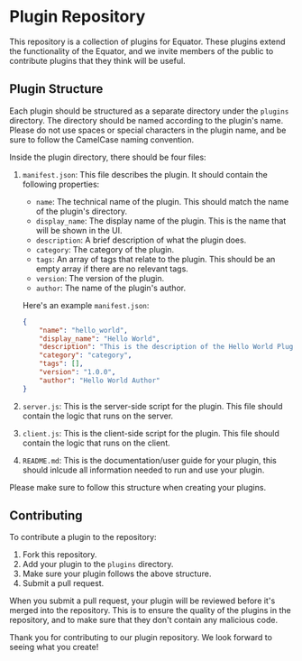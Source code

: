 # Plugin Repository

This repository is a collection of plugins for Equator. These plugins extend the functionality of the Equator, and we invite members of the public to contribute plugins that they think will be useful.

## Plugin Structure

Each plugin should be structured as a separate directory under the `plugins` directory. The directory should be named according to the plugin's name. Please do not use spaces or special characters in the plugin name, and be sure to follow the CamelCase naming convention.

Inside the plugin directory, there should be four files:

1. `manifest.json`: This file describes the plugin. It should contain the following properties:

    - `name`: The technical name of the plugin. This should match the name of the plugin's directory.
    - `display_name`: The display name of the plugin. This is the name that will be shown in the UI.
    - `description`: A brief description of what the plugin does.
    - `category`: The category of the plugin.
    - `tags`: An array of tags that relate to the plugin. This should be an empty array if there are no relevant tags.
    - `version`: The version of the plugin.
    - `author`: The name of the plugin's author.

    Here's an example `manifest.json`:

    ```json
    {
        "name": "hello_world",
        "display_name": "Hello World",
        "description": "This is the description of the Hello World Plugin",
        "category": "category",
        "tags": [],
        "version": "1.0.0",
        "author": "Hello World Author"
    }
    ```

2. `server.js`: This is the server-side script for the plugin. This file should contain the logic that runs on the server.

3. `client.js`: This is the client-side script for the plugin. This file should contain the logic that runs on the client.

4. `README.md`: This is the documentation/user guide for your plugin, this should inlcude all information needed to run and use your plugin.

Please make sure to follow this structure when creating your plugins.

## Contributing

To contribute a plugin to the repository:

1. Fork this repository.
2. Add your plugin to the `plugins` directory.
3. Make sure your plugin follows the above structure.
4. Submit a pull request.

When you submit a pull request, your plugin will be reviewed before it's merged into the repository. This is to ensure the quality of the plugins in the repository, and to make sure that they don't contain any malicious code.

Thank you for contributing to our plugin repository. We look forward to seeing what you create!
